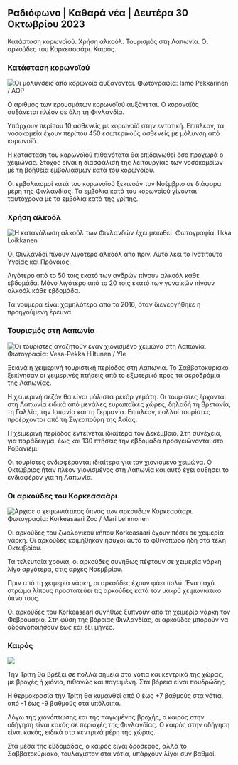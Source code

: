 ## Ραδιόφωνο \| Καθαρά νέα \| Δευτέρα 30 Οκτωβρίου 2023

Κατάσταση κορωνοϊού. Χρήση αλκοόλ. Τουρισμός στη Λαπωνία. Οι αρκούδες του Κορκεασαάρι. Καιρός.

### Κατάσταση κορωνοϊού

![Οι μολύνσεις από κορωνοϊό αυξάνονται. Φωτογραφία: Ismo Pekkarinen / AOP](https://images.cdn.yle.fi/image/upload/c_crop,h_1992,w_3543,x_0,y_232/ar_1.777777777777777,c_fill,g_57,w_1.q_auto:eco/f_auto/fl_lossy/v1698673937/39-1193332653fb40a9c4a2)

Ο αριθμός των κρουσμάτων κορωνοϊού αυξάνεται. Ο κοροναϊός αυξάνεται πλέον σε όλη τη Φινλανδία.

Υπάρχουν περίπου 10 ασθενείς με κορωνοϊό στην εντατική. Επιπλέον, τα νοσοκομεία έχουν περίπου 450 εσωτερικούς ασθενείς με μόλυνση από κορωνοϊό.

Η κατάσταση του κορωνοϊού πιθανότατα θα επιδεινωθεί όσο προχωρά ο χειμώνας. Στόχος είναι η διασφάλιση της λειτουργίας των νοσοκομείων με τη βοήθεια εμβολιασμών κατά του κορωνοϊού.

Οι εμβολιασμοί κατά του κορωνοϊού ξεκινούν τον Νοέμβριο σε διάφορα μέρη της Φινλανδίας. Τα εμβόλια κατά του κορωνοϊού γίνονται ταυτόχρονα με τα εμβόλια κατά της γρίπης.

### Χρήση αλκοόλ

![Η κατανάλωση αλκοόλ των Φινλανδών έχει μειωθεί. Φωτογραφία: Ilkka Loikkanen](https://images.cdn.yle.fi/image/upload/c_crop,h_2160,w_3840,x_0,y_325/ar_1.7777777777777777,c_fill,g_faces,h_q_1105eco/f_auto/fl_lossy/v1682602904/39-1105424644a7b35b4046)

Οι Φινλανδοί πίνουν λιγότερο αλκοόλ από πριν. Αυτό λέει το Ινστιτούτο Υγείας και Πρόνοιας.

Λιγότερο από το 50 τοις εκατό των ανδρών πίνουν αλκοόλ κάθε εβδομάδα. Μόνο λιγότερο από το 20 τοις εκατό των γυναικών πίνουν αλκοόλ κάθε εβδομάδα.

Τα νούμερα είναι χαμηλότερα από το 2016, όταν διενεργήθηκε η προηγούμενη έρευνα.

### Τουρισμός στη Λαπωνία

![Οι τουρίστες αναζητούν έναν χιονισμένο χειμώνα στη Λαπωνία. Φωτογραφία: Vesa-Pekka Hiltunen / Yle](https://images.cdn.yle.fi/image/upload/c_crop,h_3375,w_6000,x_0,y_473/ar_1.777777777777777,c_fill_1_600,c_fill_1_200,g_100,g_100,g_1000/q_auto:eco/f_auto/fl_lossy/v1673250132/39-105687963bbc441bd57b)

Ξεκινά η χειμερινή τουριστική περίοδος στη Λαπωνία. Το Σαββατοκύριακο ξεκίνησαν οι χειμερινές πτήσεις από το εξωτερικό προς τα αεροδρόμια της Λαπωνίας.

Η χειμερινή σεζόν θα είναι μάλιστα ρεκόρ γεμάτη. Οι τουρίστες έρχονται στη Λαπωνία ειδικά από μεγάλες ευρωπαϊκές χώρες, δηλαδή τη Βρετανία, τη Γαλλία, την Ισπανία και τη Γερμανία. Επιπλέον, πολλοί τουρίστες προέρχονται από τη Σιγκαπούρη της Ασίας.

Η χειμερινή περίοδος εντείνεται ιδιαίτερα τον Δεκέμβριο. Στη συνέχεια, για παράδειγμα, έως και 130 πτήσεις την εβδομάδα προσγειώνονται στο Ροβανιέμι.

Οι τουρίστες ενδιαφέρονται ιδιαίτερα για τον χιονισμένο χειμώνα. Ο Οκτώβριος ήταν πλέον χιονισμένος στη Λαπωνία και αυτό έχει αυξήσει το ενδιαφέρον για τη Λαπωνία.

### Οι αρκούδες του Κορκεασαάρι

![Αρχισε ο χειμωνιάτικος ύπνος των αρκούδων Κορκεασάαρι. Φωτογραφία: Korkeasaari Zoo / Mari Lehmonen](https://images.cdn.yle.fi/image/upload/c_crop,h_3239,w_5759,x_0,y_0/ar_1.777777777777777,c_fill,g_701,0w_1/q_auto:eco/f_auto/fl_lossy/v1698664391/39-1193141653f687431ff4)

Οι αρκούδες του ζωολογικού κήπου Korkeasaari έχουν πέσει σε χειμερία νάρκη. Οι αρκούδες κοιμήθηκαν ήσυχοι αυτό το φθινόπωρο ήδη στα τέλη Οκτωβρίου.

Τα τελευταία χρόνια, οι αρκούδες συνήθως πέφτουν σε χειμερία νάρκη λίγο αργότερα, στις αρχές Νοεμβρίου.

Πριν από τη χειμερία νάρκη, οι αρκούδες έχουν φάει πολύ. Ένα παχύ στρώμα λίπους προστατεύει τις αρκούδες κατά τον μακρύ χειμωνιάτικο ύπνο τους.

Οι αρκούδες του Korkeasaari συνήθως ξυπνούν από τη χειμερία νάρκη τον Φεβρουάριο. Στη φύση της βόρειας Φινλανδίας, οι αρκούδες μπορούν να αδρανοποιήσουν έως και έξι μήνες.

### Καιρός

![](https://images.cdn.yle.fi/image/upload/c_crop,h_1080,w_1919,x_0,y_0/ar_1.777777777777777,c_fill,g_faces,h_675,w_120.toe/f_auto/fl_lossy/v1698681609/39-1193390653fd2ed08682)

Την Τρίτη θα βρέξει σε πολλά σημεία στα νότια και κεντρικά της χώρας, με βροχές ή χιόνια, πιθανώς και παγωμένη. Στα βόρεια είναι πουδρώδης.

Η θερμοκρασία την Τρίτη θα κυμανθεί από 0 έως +7 βαθμούς στα νότια, από -1 έως -9 βαθμούς στα υπόλοιπα.

Λόγω της χιονόπτωσης και της παγωμένης βροχής, ο καιρός στην οδήγηση είναι κακός σε περιοχές της Φινλανδίας. Ο καιρός στην οδήγηση είναι κακός, ειδικά στα κεντρικά μέρη της χώρας.

Στα μέσα της εβδομάδας, ο καιρός είναι δροσερός, αλλά το Σαββατοκύριακο, τουλάχιστον στα νότια, υπάρχουν λίγοι συν βαθμοί.